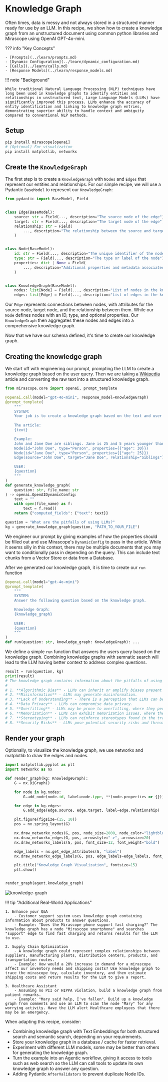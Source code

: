 # Knowledge Graph

Often times, data is messy and not always stored in a structured manner ready for use by an LLM. In this recipe, we show how to create a knowledge graph from an unstructured document using common python libraries and Mirascope using OpenAI GPT-4o-mini.

??? info "Key Concepts"

    - [Prompts](../learn/prompts.md)
    - [Dynamic Configuration](../learn/dynamic_configuration.md)
    - [Calls](../learn/calls.md)
    - [Response Models](../learn/response_models.md)

!!! note "Background"

    While traditional Natural Language Processing (NLP) techniques have long been used in knowledge graphs to identify entities and relationships in unstructured text, Large Language Models (LLMs) have significantly improved this process. LLMs enhance the accuracy of entity identification and linking to knowledge graph entries, demonstrating superior ability to handle context and ambiguity compared to conventional NLP methods. 


## Setup

```python
pip install mirascope[openai]
# (Optional) For visualization
pip install matplotlib, networkx
```

## Create the `KnowledgeGraph`

The first step is to create a `KnowledgeGraph` with `Nodes` and `Edges` that represent our entities and relationships. For our simple recipe, we will use a Pydantic `BaseModel` to represent our `KnowledgeGraph`:

```python
from pydantic import BaseModel, Field


class Edge(BaseModel):
    source: str = Field(..., description="The source node of the edge")
    target: str = Field(..., description="The target node of the edge")
    relationship: str = Field(
        ..., description="The relationship between the source and target nodes"
    )


class Node(BaseModel):
    id: str = Field(..., description="The unique identifier of the node")
    type: str = Field(..., description="The type or label of the node")
    properties: dict | None = Field(
        ..., description="Additional properties and metadata associated with the node"
    )


class KnowledgeGraph(BaseModel):
    nodes: list[Node] = Field(..., description="List of nodes in the knowledge graph")
    edges: list[Edge] = Field(..., description="List of edges in the knowledge graph")
```

Our `Edge` represents connections between nodes, with attributes for the source node, target node, and the relationship between them. While our `Node` defines nodes with an ID, type, and optional properties. Our `KnowledgeGraph` then aggregates these nodes and edges into a comprehensive knowledge graph.

Now that we have our schema defined, it's time to create our knowledge graph.

## Creating the knowledge graph

We start off with engineering our prompt, prompting the LLM to create a knowledge graph based on the user query. Then we are taking a [Wikipedia](https://en.wikipedia.org/wiki/Large_language_model) article and converting the raw text into a structured knowledge graph.

```python
from mirascope.core import openai, prompt_template

@openai.call(model="gpt-4o-mini", response_model=KnowledgeGraph)
@prompt_template(
    """
    SYSTEM:
    Your job is to create a knowledge graph based on the text and user question.
    
    The article:
    {text}

    Example:
    John and Jane Doe are siblings. Jane is 25 and 5 years younger than John.
    Node(id="John Doe", type="Person", properties={{"age": 30}})
    Node(id="Jane Doe", type="Person", properties={{"age": 25}})
    Edge(source="John Doe", target="Jane Doe", relationship="Siblings")

    USER:
    {question}
    """
)
def generate_knowledge_graph(
    question: str, file_name: str
) -> openai.OpenAIDynamicConfig:
    text = ""
    with open(file_name) as f:
        text = f.read()
    return {"computed_fields": {"text": text}}

question = "What are the pitfalls of using LLMs?"
kg = generate_knowledge_graph(question, "PATH_TO_YOUR_FILE")
```

We engineer our prompt by giving examples of how the properties should be filled out and use Mirascope's `DynamicConfig` to pass in the article. While it seems silly in this context, there may be multiple documents that you may want to conditionally pass in depending on the query. This can include text chunks from a Vector Store or data from a Database.

After we generated our knowledge graph, it is time to create our `run` function

```python
@openai.call(model="gpt-4o-mini")
@prompt_template(
    """
    SYSTEM:
    Answer the following question based on the knowledge graph.

    Knowledge Graph:
    {knowledge_graph}
    
    USER:
    {question}
    """
)
def run(question: str, knowledge_graph: KnowledgeGraph): ...
```

We define a simple `run` function that answers the users query based on the knowledge graph. Combining knowledge graphs with semnatic search will lead to the LLM having better context to address complex questions.

```python
result = run(question, kg)
print(result)
# The knowledge graph contains information about the pitfalls of using LLMs. Based on the existing entries, the pitfalls include:
#
# 1. **Algorithmic Bias** - LLMs can inherit or amplify biases present in the training data.
# 2. **Misinformation** - LLMs may generate misinformation.
# 3. **Lack of Understanding** - There is a perception that LLMs can be understood like humans, which is not accurate.
# 4. **Data Privacy** - LLMs can compromise data privacy.
# 5. **Overfitting** - LLMs may be prone to overfitting, where they perform well on training data but poorly on new data.
# 6. **Memorization** - LLMs can exhibit memorization issues, where they recall specific training data verbatim.
# 7. **Stereotyping** - LLMs can reinforce stereotypes found in the training data.
# 8. **Security Risks** - LLMs pose potential security risks and threats.
```

## Render your graph

Optionally, to visualize the knowledge graph, we use networkx and matplotlib to draw the edges and nodes.

```python
import matplotlib.pyplot as plt
import networkx as nx

def render_graph(kg: KnowledgeGraph):
    G = nx.DiGraph()

    for node in kg.nodes:
        G.add_node(node.id, label=node.type, **(node.properties or {}))

    for edge in kg.edges:
        G.add_edge(edge.source, edge.target, label=edge.relationship)

    plt.figure(figsize=(15, 10))
    pos = nx.spring_layout(G)

    nx.draw_networkx_nodes(G, pos, node_size=2000, node_color="lightblue")
    nx.draw_networkx_edges(G, pos, arrowstyle="->", arrowsize=20)
    nx.draw_networkx_labels(G, pos, font_size=12, font_weight="bold")

    edge_labels = nx.get_edge_attributes(G, "label")
    nx.draw_networkx_edge_labels(G, pos, edge_labels=edge_labels, font_color="red")

    plt.title("Knowledge Graph Visualization", fontsize=15)
    plt.show()


render_graph(agent.knowledge_graph)
```

![knowledge-graph](../assets/knowledge-graph.png)

!!! tip "Additional Real-World Applications"

    1. Enhance your Q&A
        - Customer support system uses knowledge graph containing information about products to answer questions.
        - Example: "Does the Mirascope phone support fast charging?" The knowledge graph has a node "Mirascope smartphone" and searches "support" edge to find fast charging and returns results for the LLM to use.

    2. Supply Chain Optimization
        - A knowledge graph could represent complex relationships between suppliers, manufacturing plants, distribution centers, products, and transportation routes.
        - Example: How would a 20% increase in demand for a mirascope affect our inventory needs and shipping costs? Use knowledge graph to trace the mirascope toy, calculate inventory, and then estimate shipping costs and return results for the LLM to give a report.

    3. Healthcare Assistant
        - Assuming no PII or HIPPA violation, build a knowledge graph from patient remarks.
        - Example: "Mary said help, I've fallen". Build up a knowledge graph from comments and use an LLM to scan the node "Mary" for any worrying activity. Have the LLM alert Healthcare employees that there may be an emergency.

When adapting this recipe, consider:

- Combining knowledge graph with Text Embeddings for both structured search and semantic search, depending on your requirements.
- Store your knowledge graph in a database / cache for faster retrieval.
- Experiment with different LLM models, some may be better than others for generating the knowledge graph.
- Turn the example into an Agentic workflow, giving it access to tools such as web search so the LLM can call tools to update its own knowledge graph to answer any question.
- Adding Pydantic `AfterValidators` to prevent duplicate Node IDs.
